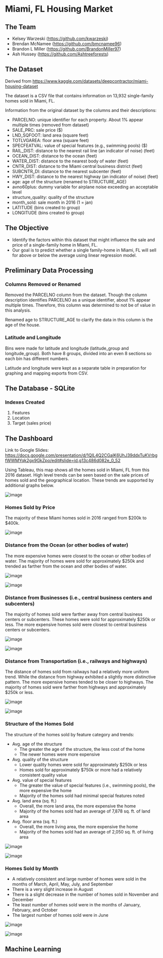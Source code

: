 # Miami, FL Housing Market

## The Team
* Kelsey Warzeski (https://github.com/kwarzeski)
* Brendan McNamee (https://github.com/bmcnamee96)
* Brandon L Miller (https://github.com/BrandonMiller97)
* Ash Hussey (https://github.com/Ashtreeforests)

## The Dataset
Derived from https://www.kaggle.com/datasets/deepcontractor/miami-housing-dataset

The dataset is a CSV file that contains information on 13,932 single-family homes sold in Miami, FL.

Information from the original dataset by the columns and their descriptions:

* PARCELNO: unique identifier for each property. About 1% appear multiple times (removed from dataset)
* SALE_PRC: sale price ($)
* LND_SQFOOT: land area (square feet)
* TOTLVGAREA: floor area (square feet)
* SPECFEATVAL: value of special features (e.g., swimming pools) ($)
* RAIL_DIST: distance to the nearest rail line (an indicator of noise) (feet)
* OCEAN_DIST: distance to the ocean (feet)
* WATER_DIST: distance to the nearest body of water (feet)
* CNTR_DIST: distance to the Miami central business district (feet)
* SUBCNTR_DI: distance to the nearest subcenter (feet)
* HWY_DIST: distance to the nearest highway (an indicator of noise) (feet)
* age: age of the structure (renamed to STRUCTURE_AGE)
* avno60plus: dummy variable for airplane noise exceeding an acceptable level
* structure_quality: quality of the structure
* month_sold: sale month in 2016 (1 = jan)
* LATITUDE (bins created to group)
* LONGITUDE (bins created to group)

## The Objective
* Identify the factors within this dataset that might influence the sale and price of a single-family home in Miami, FL.
* Our goal is to predict whether a single family-home in Miami, FL will sell for above or below the average using linear regression model.

## Preliminary Data Processing

### Columns Removed or Renamed

Removed the PARCELNO column from the dataset. Though the column description identifies PARCELNO as a unique identifier, about 1% appear multiple times. Therefore, this column was determined to not be of value in this analysis. 

Renamed age to STRUCTURE_AGE to clarify the data in this column is the age of the house. 

### Latitude and Longitude 

Bins were made for latitude and longitude (latitude_group and longitude_group). Both have 8 groups, divided into an even 8 sections so each bin has different numbers. 

Latitude and longitude were kept as a separate table in preparation for graphing and mapping exports from CSV.

## The Database - SQLite 

### Indexes Created

1. Features
2. Location
3. Target (sales price) 

## The Dashboard

Link to Google Slides: https://docs.google.com/presentation/d/1QIL4Q2CGalK6UhJ39ddxTuKVrbgfWWMYqk2gx9GkZpo/edit#slide=id.g13c486d082e_0_52

Using Tableau, this map shows all the homes sold in Miami, FL from this 2016 dataset. High level trends can be seen based on the sale prices of homes sold and the geographical location. These trends are supported by additional graphs below. 

![image](https://user-images.githubusercontent.com/96931376/180333216-31c36142-2316-4ea8-bd36-9f74b9fe2cd4.png)

### Homes Sold by Price 

The majority of these Miami homes sold in 2016 ranged from $200k to $400k. 

![image](https://user-images.githubusercontent.com/96931376/180333583-3cb644b7-c72d-4615-be53-f197ef798803.png)

### Distance from the Ocean (or other bodies of water) 

The more expensive homes were closest to the ocean or other bodies of water. The majority of homes were sold for approximately $250k and trended as farther from the ocean and other bodies of water. 

![image](https://user-images.githubusercontent.com/96931376/180333937-290178c9-9aa5-4c74-ab00-1cff985e721a.png)

![image](https://user-images.githubusercontent.com/96931376/180333922-30ae1682-7756-4ff0-91c1-a634880a31a1.png)

### Distance from Businesses (i.e., central business centers and subcenters) 

The majority of homes sold were farther away from central business centers or subcenters. These homes were sold for approximately $250k or less. The more expensive homes sold were closest to central business centers or subcenters. 

![image](https://user-images.githubusercontent.com/96931376/180334547-2321c56c-1b39-41ad-b724-df587a0a03f2.png)

![image](https://user-images.githubusercontent.com/96931376/180334578-0631cbbb-6ac5-4933-b6c3-c01e9e602dc7.png)

### Distance from Transportation (i.e., railways and highways)

The distance of homes sold from railways had a relatively more uniform trend. While the distance from highway exhibited a slightly more distinctive pattern. The more expensive homes tended to be closer to highways. The majority of homes sold were farther from highways and approximately $250k or less. 

![image](https://user-images.githubusercontent.com/96931376/180335718-13bfa28f-b783-4974-a10c-88e3f9bd658e.png)

![image](https://user-images.githubusercontent.com/96931376/180335738-11db27d3-3cd6-4a61-905e-82c6b02aef0e.png)

### Structure of the Homes Sold

The structure of the homes sold by feature category and trends: 

* Avg. age of the structure
  * The greater the age of the structure, the less cost of the home
  * The newer homes were more expensive 
* Avg. quality of the structure
  * Lower quality homes were sold for approximately $250k or less 
  * Homes sold for approximately $750k or more had a relatively consistent quality value 
* Avg. value of special features
  * The greater the value of special features (i.e., swimming pools), the more expensive the home
  * Majority of the homes sold had minimal special features noted
* Avg. land area (sq. ft.)
  * Overall, the more land area, the more expensive the home
  * Majority of the homes sold had an average of 7,878 sq. ft. of land area
* Avg. floor area (sq. ft.) 
  * Overall, the more living area, the more expensive the home
  * Majority of the homes sold had an average of 2,050 sq. ft. of living area 

![image](https://user-images.githubusercontent.com/96931376/180335789-1dfc2f49-1e0d-4a45-a5ce-451f3893c13a.png)

![image](https://user-images.githubusercontent.com/96931376/180335815-e48959b8-a6ac-4684-9439-6ae3fb9b172c.png)

### Homes Sold by Month 

* A relatively consistent and large number of homes were sold in the months of March, April, May, July, and September
* There is a very slight increase in August
* There is a slight decrease in the number of homes sold in November and December 
* The least number of homes sold were in the months of January, February, and October
* The largest number of homes sold were in June 

![image](https://user-images.githubusercontent.com/96931376/180337319-236ebc37-2207-49ab-8085-ab982d5e54b1.png)

![image](https://user-images.githubusercontent.com/96931376/180337347-5e9c8395-8c37-4eb9-adba-d85d782ff0ec.png)


## Machine Learning








  
  
